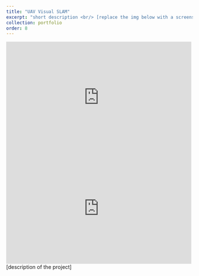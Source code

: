 ```yaml
---
title: "UAV Visual SLAM"
excerpt: "short description <br/> [replace the img below with a screenshot] <br/><img src='../images/500x300.png'>"
collection: portfolio
order: 8
---
```


<iframe width="500" height="300" src="https://www.youtube.com/embed/fQFw5EYCDnc" frameborder="0" allow="accelerometer; autoplay; encrypted-media; gyroscope; picture-in-picture" allowfullscreen></iframe>
<iframe width="500" height="300" src="https://www.youtube.com/embed/fyf1zGGMJCA" frameborder="0" allow="accelerometer; autoplay; encrypted-media; gyroscope; picture-in-picture" allowfullscreen></iframe>
[description of the project]